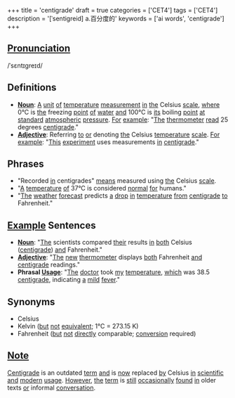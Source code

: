 +++
title = 'centigrade'
draft = true
categories = ['CET4']
tags = ['CET4']
description = '[ˈsentigreid] a.百分度的'
keywords = ['ai words', 'centigrade']
+++

## [Pronunciation](/en/post/pronunciation/)
/ˈsɛntɪɡreɪd/

## Definitions
- **[Noun](/en/post/noun/)**: [A](/en/post/a/) [unit](/en/post/unit/) [of](/en/post/of/) [temperature](/en/post/temperature/) [measurement](/en/post/measurement/) [in](/en/post/in/) [the](/en/post/the/) Celsius [scale](/en/post/scale/), [where](/en/post/where/) 0°C is [the](/en/post/the/) freezing [point](/en/post/point/) [of](/en/post/of/) [water](/en/post/water/) [and](/en/post/and/) 100°C is [its](/en/post/its/) boiling [point](/en/post/point/) [at](/en/post/at/) [standard](/en/post/standard/) [atmospheric](/en/post/atmospheric/) [pressure](/en/post/pressure/). [For](/en/post/for/) [example](/en/post/example/): "[The](/en/post/the/) [thermometer](/en/post/thermometer/) [read](/en/post/read/) 25 degrees [centigrade](/en/post/centigrade/)."
- **[Adjective](/en/post/adjective/)**: Referring [to](/en/post/to/) [or](/en/post/or/) denoting [the](/en/post/the/) Celsius [temperature](/en/post/temperature/) [scale](/en/post/scale/). [For](/en/post/for/) [example](/en/post/example/): "[This](/en/post/this/) [experiment](/en/post/experiment/) uses measurements [in](/en/post/in/) [centigrade](/en/post/centigrade/)."

## Phrases
- "Recorded [in](/en/post/in/) centigrades" [means](/en/post/means/) measured using [the](/en/post/the/) Celsius [scale](/en/post/scale/).
- "[A](/en/post/a/) [temperature](/en/post/temperature/) [of](/en/post/of/) 37°C is considered [normal](/en/post/normal/) [for](/en/post/for/) humans."
- "[The](/en/post/the/) [weather](/en/post/weather/) [forecast](/en/post/forecast/) predicts [a](/en/post/a/) [drop](/en/post/drop/) [in](/en/post/in/) [temperature](/en/post/temperature/) [from](/en/post/from/) [centigrade](/en/post/centigrade/) [to](/en/post/to/) Fahrenheit."

## [Example](/en/post/example/) Sentences
- **[Noun](/en/post/noun/)**: "[The](/en/post/the/) scientists compared [their](/en/post/their/) results [in](/en/post/in/) [both](/en/post/both/) Celsius ([centigrade](/en/post/centigrade/)) [and](/en/post/and/) Fahrenheit."
- **[Adjective](/en/post/adjective/)**: "[The](/en/post/the/) [new](/en/post/new/) [thermometer](/en/post/thermometer/) displays [both](/en/post/both/) Fahrenheit [and](/en/post/and/) [centigrade](/en/post/centigrade/) readings."
- **Phrasal [Usage](/en/post/usage/)**: "[The](/en/post/the/) [doctor](/en/post/doctor/) took [my](/en/post/my/) [temperature](/en/post/temperature/), [which](/en/post/which/) was 38.5 [centigrade](/en/post/centigrade/), indicating [a](/en/post/a/) [mild](/en/post/mild/) [fever](/en/post/fever/)."

## Synonyms
- Celsius
- Kelvin ([but](/en/post/but/) [not](/en/post/not/) [equivalent](/en/post/equivalent/); 1°C = 273.15 K)
- Fahrenheit ([but](/en/post/but/) [not](/en/post/not/) [directly](/en/post/directly/) comparable; [conversion](/en/post/conversion/) required)

## [Note](/en/post/note/)
[Centigrade](/en/post/centigrade/) is an outdated [term](/en/post/term/) [and](/en/post/and/) is [now](/en/post/now/) replaced [by](/en/post/by/) Celsius [in](/en/post/in/) [scientific](/en/post/scientific/) [and](/en/post/and/) [modern](/en/post/modern/) [usage](/en/post/usage/). [However](/en/post/however/), [the](/en/post/the/) [term](/en/post/term/) is [still](/en/post/still/) [occasionally](/en/post/occasionally/) [found](/en/post/found/) [in](/en/post/in/) older texts [or](/en/post/or/) informal [conversation](/en/post/conversation/).
